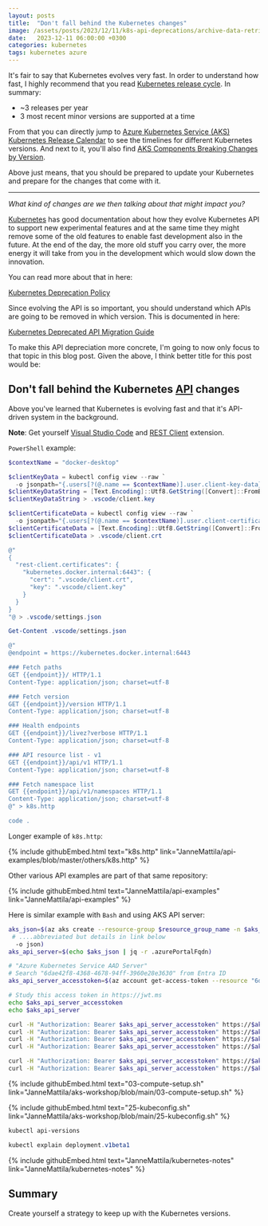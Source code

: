 ```yaml
---
layout: posts
title:  "Don't fall behind the Kubernetes changes"
image: /assets/posts/2023/12/11/k8s-api-deprecations/archive-data-retrieval.png
date:   2023-12-11 06:00:00 +0300
categories: kubernetes
tags: kubernetes azure 
---
```

<!--
- K8s & Docker desktop local API, Deprecations
  - If you use old kubectl, then you might not have those capabilities introduced in newer versions
  - It doesn't necessarily mean that you get error message
-->

It's fair to say that Kubernetes evolves very fast. In order to understand how fast,
I highly recommend that you read 
[Kubernetes release cycle](https://github.com/kubernetes/community/blob/master/contributors/devel/sig-release/release.md#the-release-cycle).
In summary:

- ~3 releases per year
- 3 most recent minor versions are supported at a time

From that you can directly jump to [Azure Kubernetes Service (AKS) Kubernetes Release Calendar](https://docs.microsoft.com/en-us/azure/aks/supported-kubernetes-versions?tabs=azure-cli#aks-kubernetes-release-calendar)
to see the timelines for different Kubernetes versions.
And next to it, you'll also find [AKS Components Breaking Changes by Version](https://learn.microsoft.com/en-us/azure/aks/supported-kubernetes-versions?tabs=azure-cli#aks-components-breaking-changes-by-version).

Above just means, that you should be prepared to update your Kubernetes and
prepare for the changes that come with it.

---

_What kind of changes are we then talking about that might impact you?_

[Kubernetes](https://kubernetes.io/) has good documentation about how they evolve
Kubernetes API to support new experimental features and at the same time they
might remove some of the old features to enable fast development also in the future.
At the end of the day, the more old stuff you carry over, the more energy it will take
from you in the development which would slow down the innovation.

You can read more about that in here:

[Kubernetes Deprecation Policy](https://kubernetes.io/docs/reference/using-api/deprecation-policy/)

Since evolving the API is so important, you should understand which APIs
are going to be removed in which version. This is documented in here:

[Kubernetes Deprecated API Migration Guide](https://kubernetes.io/docs/reference/using-api/deprecation-guide/)

To make this API depreciation more concrete, 
I'm going to now only focus to that topic in this blog post. 
Given the above, I think better title for this post would be:

## Don't fall behind the Kubernetes <u>API</u> changes

Above you've learned that Kubernetes is evolving fast and that
it's API-driven system in the background. 

**Note**: Get yourself [Visual Studio Code](https://code.visualstudio.com/)
and [REST Client](https://marketplace.visualstudio.com/items?itemName=humao.rest-client) extension.

`PowerShell` example:

```powershell
$contextName = "docker-desktop"

$clientKeyData = kubectl config view --raw `
  -o jsonpath="{.users[?(@.name == $contextName)].user.client-key-data}"
$clientKeyDataString = [Text.Encoding]::Utf8.GetString([Convert]::FromBase64String($clientKeyData)) 
$clientKeyDataString > .vscode/client.key

$clientCertificateData = kubectl config view --raw `
  -o jsonpath="{.users[?(@.name == $contextName)].user.client-certificate-data}"
$clientCertificateData = [Text.Encoding]::Utf8.GetString([Convert]::FromBase64String($clientCertificateData))
$clientCertificateData > .vscode/client.crt

@"
{
  "rest-client.certificates": {
    "kubernetes.docker.internal:6443": {
      "cert": ".vscode/client.crt",
      "key": ".vscode/client.key"
    }
  }
}
"@ > .vscode/settings.json

Get-Content .vscode/settings.json

@"
@endpoint = https://kubernetes.docker.internal:6443

### Fetch paths
GET {{endpoint}}/ HTTP/1.1
Content-Type: application/json; charset=utf-8

### Fetch version
GET {{endpoint}}/version HTTP/1.1
Content-Type: application/json; charset=utf-8

### Health endpoints
GET {{endpoint}}/livez?verbose HTTP/1.1
Content-Type: application/json; charset=utf-8

### API resource list - v1
GET {{endpoint}}/api/v1 HTTP/1.1
Content-Type: application/json; charset=utf-8

### Fetch namespace list
GET {{endpoint}}/api/v1/namespaces HTTP/1.1
Content-Type: application/json; charset=utf-8
@" > k8s.http

code .
```

Longer example of `k8s.http`:

{% include githubEmbed.html text="k8s.http" link="JanneMattila/api-examples/blob/master/others/k8s.http" %}

Other various API examples are part of that same repository:

{% include githubEmbed.html text="JanneMattila/api-examples" link="JanneMattila/api-examples" %}

Here is similar example with `Bash` and using AKS API server:

```bash
aks_json=$(az aks create --resource-group $resource_group_name -n $aks_name \
 # ....abbreviated but details in link below
  -o json)
aks_api_server=$(echo $aks_json | jq -r .azurePortalFqdn)

# "Azure Kubernetes Service AAD Server"
# Search "6dae42f8-4368-4678-94ff-3960e28e3630" from Entra ID
aks_api_server_accesstoken=$(az account get-access-token --resource "6dae42f8-4368-4678-94ff-3960e28e3630" --query accessToken -o tsv)

# Study this access token in https://jwt.ms
echo $aks_api_server_accesstoken
echo $aks_api_server

curl -H "Authorization: Bearer $aks_api_server_accesstoken" https://$aks_api_server/
curl -H "Authorization: Bearer $aks_api_server_accesstoken" https://$aks_api_server/version
curl -H "Authorization: Bearer $aks_api_server_accesstoken" https://$aks_api_server/livez
curl -H "Authorization: Bearer $aks_api_server_accesstoken" https://$aks_api_server/healthz

curl -H "Authorization: Bearer $aks_api_server_accesstoken" https://$aks_api_server/api/v1/nodes
curl -H "Authorization: Bearer $aks_api_server_accesstoken" https://$aks_api_server/api/v1/namespaces
```

{% include githubEmbed.html text="03-compute-setup.sh" link="JanneMattila/aks-workshop/blob/main/03-compute-setup.sh" %}

{% include githubEmbed.html text="25-kubeconfig.sh" link="JanneMattila/aks-workshop/blob/main/25-kubeconfig.sh" %}

```PowerShell
kubectl api-versions

kubectl explain deployment.v1beta1
```
<!-- 
AKS API deprecated versions check
-->

{% include githubEmbed.html text="JanneMattila/kubernetes-notes" link="JanneMattila/kubernetes-notes" %}

## Summary

Create yourself a strategy to keep up with the Kubernetes versions.
